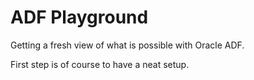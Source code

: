 # ADF Playground
Getting a fresh view of what is possible with Oracle ADF.

First step is of course to have a neat setup.


